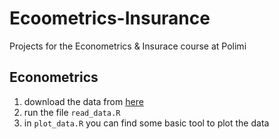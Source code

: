 # Ecoometrics-Insurance
Projects for the Econometrics & Insurace course at Polimi

## Econometrics
1. download the data from [here](https://www.kaggle.com/datasets/hk7797/stock-market-india)
2. run the file `read_data.R`
3. in `plot_data.R` you can find some basic tool to plot the data
